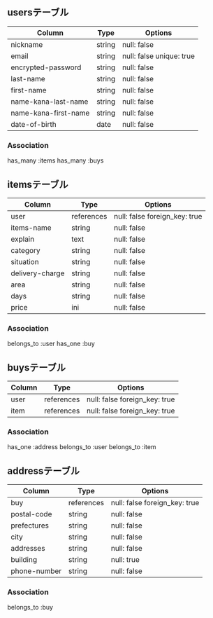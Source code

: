 ## usersテーブル

| Column               | Type   | Options     |
|----------------------|--------|-------------|
| nickname             | string | null: false |
| email                | string | null: false unique: true|
| encrypted-password   | string | null: false |
| last-name            | string | null: false |
| first-name           | string | null: false |
| name-kana-last-name  | string | null: false |
| name-kana-first-name | string | null: false |
| date-of-birth        | date   | null: false |



### Association
has_many :items
has_many :buys

## itemsテーブル

| Column             | Type       | Options     |
|--------------------|------------|-------------|
| user               | references | null: false foreign_key: true |
| items-name         | string     | null: false |
| explain            | text       | null: false |
| category           | string     | null: false |
| situation          | string     | null: false |
| delivery-charge    | string     | null: false |
| area               | string     | null: false |
| days               | string     | null: false |
| price              | ini        | null: false |


### Association
belongs_to :user
has_one :buy

## buysテーブル

| Column             | Type       | Options |
|--------------------|------------|---------|
| user               | references | null: false foreign_key: true |
| item               | references | null: false foreign_key: true |


### Association
has_one :address
belongs_to :user
belongs_to :item

## addressテーブル

| Column             | Type       | Options     |
|--------------------|------------|-------------|
| buy                | references | null: false foreign_key: true |
| postal-code        | string     | null: false |
| prefectures        | string     | null: false |
| city               | string     | null: false |
| addresses          | string     | null: false |
| building           | string     | null: true  |
| phone-number       | string     | null: false |



### Association
belongs_to :buy